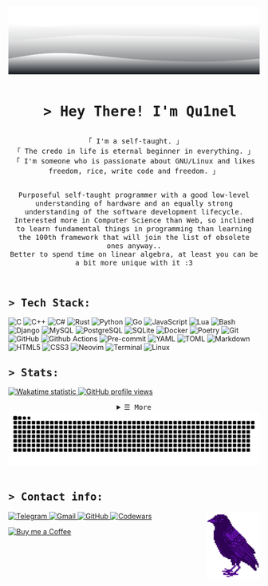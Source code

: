 <img src=".github/assets/svg/waves-white.svg" />

<div id="user-content-toc" align="center">
  <ul>
    <summary>
    <h1 style="display: inline-block;">
    <samp>&gt; Hey There! I'm Qu1nel</samp>
    </h1>
    </summary>
  </ul>
  <samp>
    「 I'm a self-taught. 」<br />
    「 The credo in life is eternal beginner in everything. 」<br />
    「 I'm someone who is passionate about GNU/Linux and likes freedom, rice, write code and freedom. 」<br />
    <h2></h2>
  </samp>
</div>

<p align="center">
  <samp>
    Purposeful self-taught programmer with a good low-level understanding of hardware and an equally strong understanding of the software development lifecycle.
    Interested more in Computer Science than Web, so inclined to learn fundamental things in programming than learning the 100th framework that will join the list of obsolete ones anyway..
  </samp>
  <br />
  <samp>
    Better to spend time on linear algebra, at least you can be a bit more unique with it :3
  </samp>
</p>

<br />

<h2><samp>&gt; Tech Stack:</samp></h2>
<p>
  <img alt="C" src="https://img.shields.io/badge/-language%20C-45b8d8?style=flat-square&logo=c&logoColor=black&color=white" />
  <img alt="C++" src="https://img.shields.io/badge/-C++-8DD6F9?style=flat-square&logo=cplusplus&logoColor=black&color=white" /> 
  <img alt="C#" src="https://img.shields.io/badge/-C%23-8DD6F9?style=flat-square&logo=csharp&logoColor=black&color=white" /> 
  <img alt="Rust" src="https://img.shields.io/badge/-Rust-8DD6F9?style=flat-square&logo=rust&logoColor=black&color=white" /> 
  <img alt="Python" src="https://img.shields.io/badge/-Python-46a2f1?style=flat-square&logo=Python&logoColor=black&color=white" />
  <img alt="Go" src="https://img.shields.io/badge/-Go-8DD6F9?style=flat-square&logo=go&logoColor=black&color=white" /> 
  <img alt="JavaScript" src="https://img.shields.io/badge/-JavaScript-8DD6F9?style=flat-square&logo=javascript&logoColor=black&color=white" /> 
  <img alt="Lua" src="https://img.shields.io/badge/-Lua-46a2f1?style=flat-square&logo=lua&logoColor=black&color=white" />
  <img alt="Bash" src="https://img.shields.io/badge/-Bash-46a2f1?style=flat-square&logo=gnubash&logoColor=black&color=white" />
  <img alt="Django" src="https://img.shields.io/badge/-Django-8DD6F9?style=flat-square&logo=django&logoColor=black&color=white" />
  <img alt="MySQL" src="https://img.shields.io/badge/-MySQL-46a2f1?style=flat-square&logo=mysql&logoColor=black&color=white" />
  <img alt="PostgreSQL" src="https://img.shields.io/badge/-PostgreSQL-46a2f1?style=flat-square&logo=postgresql&logoColor=black&color=white" />
  <img alt="SQLite" src="https://img.shields.io/badge/-SQLite-46a2f1?style=flat-square&logo=sqlite&logoColor=black&color=white" />
  <img alt="Docker" src="https://img.shields.io/badge/-Docker-46a2f1?style=flat-square&logo=docker&logoColor=black&color=white" />
  <img alt="Poetry" src="https://img.shields.io/badge/-Poetry-46a2f1?style=flat-square&logo=poetry&logoColor=black&color=white" />
  <img alt="Git" src="https://img.shields.io/badge/-Git-F05032?style=flat-square&logo=git&logoColor=black&color=white" />
  <img alt="GitHub" src="https://img.shields.io/badge/-GitHub-46a2f1?style=flat-square&logo=github&logoColor=black&color=white" />
  <img alt="Github Actions" src="https://img.shields.io/badge/-Github_Actions-2088FF?style=flat-square&logo=githubactions&logoColor=black&color=white" />
  <img alt="Pre-commit" src="https://img.shields.io/badge/-pre%20commit-46a2f1?style=flat-square&logo=precommit&logoColor=black&color=white" />
  <img alt="YAML" src="https://img.shields.io/badge/-YAML-46a2f1?style=flat-square&logo=yaml&logoColor=black&color=white" />
  <img alt="TOML" src="https://img.shields.io/badge/-TOML-46a2f1?style=flat-square&logo=toml&logoColor=black&color=white" />
  <img alt="Markdown" src="https://img.shields.io/badge/-Markdown-46a2f1?style=flat-square&logo=markdown&logoColor=black&color=white" />
  <img alt="HTML5" src="https://img.shields.io/badge/-HTML5-E34F26?style=flat-square&logo=html5&logoColor=black&color=white" />
  <img alt="CSS3" src="https://img.shields.io/badge/-CSS3-E34F26?style=flat-square&logo=css3&logoColor=black&color=white" />
  <img alt="Neovim" src="https://img.shields.io/badge/-Neovim-46a2f1?style=flat-square&logo=neovim&logoColor=black&color=white" />
  <img alt="Terminal" src="https://img.shields.io/badge/-Terminal-46a2f1?style=flat-square&logo=gnometerminal&logoColor=black&color=white" />
  <img alt="Linux" src="https://img.shields.io/badge/-Arch%20Linux-46a2f1?style=flat-square&logo=archlinux&logoColor=black&color=white" />
</p>

<h2><samp>&gt; Stats:</samp></h2>

<p>
  <a href="https://wakatime.com/@Qu1nel">
    <img src="https://wakatime.com/badge/user/3fedd82f-f089-4dc3-ba5d-2cb37abf71a1.svg?style=social"  alt="Wakatime statistic" />
  </a>
  <a href="https://github.com/Qu1nel">
    <img src="https://komarev.com/ghpvc/?username=Qu1nelw&style=flat-square&color=ACACAC"  alt="GitHub profile views" />
  </a>
</p>

<details align="center">
  <summary><samp>&#9776; More</samp></summary>
  <div align="center">
    <a href="https://metrics.lecoq.io/Qu1nel?template=classic&isocalendar=1&isocalendar.duration=full-year"><i><b>Metrics</b></i></a>
    <br />
    <img height="210em" src="https://bad-apple-github-readme.vercel.app/api?show_bg=1&username=Qu1nel&title_color=000&line_height=27&show_icons=true&custom_title=as23f&icon_color=ff0000" alt="GitHub metric" />
    <img height="210em" src="https://github-readme-stats.vercel.app/api/top-langs/?username=Qu1nel&title_color=000&text_color=000&langs_count=6&layout=donut&hide=Vim+Script,Markdown&size_weight=0.6&count_weight=0.6&custom_title=Popular+languages+in+repositories" alt="GitHub metric" />
  </dib>
  <br />
  <img height="230em" src="https://github-profile-summary-cards.vercel.app/api/cards/profile-details?username=Qu1nel&theme=swift" alt="GitHub metric" />
  <details align="center">
    <summary><samp>&#9776; Top Languages (time)</samp></summary>
    <img height="470em" src="https://github-readme-stats.vercel.app/api/wakatime?username=Qu1nel&layout=compact&title_color=000&icon_color=f00&custom_title=Wakatimie+(last+year)&langs_count=16&hide=Text,conf,textmate,Vim+Script,Git,Other,gitignore,gitrebase,Log,INI,make,Markdown,passwd,sh,GitIgnore+file,SWIG,BC,requirements.txt,Git+Config,gitattributes,GDScript,vhs,Ezhil" />
  </details>
</details>

<div align="center">
  <img src="https://raw.githubusercontent.com/Qu1nel/Qu1nel/output/github-contribution-grid-snake-dark.svg" alt="github contribution grid snake animation" />
</div>

<br />

<h2><samp>&gt; Contact info:</samp></h2>

<img height="135px" align="right" src=".github/assets/img/crow-right-purple.png" alt="crow" />

<p>
  <a href="https://t.me/qnllqq">
    <img src="https://img.shields.io/badge/Telegram-%231DA1F2.svg?&style=for-the-badge&logo=Telegram&logoColor=black&color=white" alt="Telegram"/>
  </a>
  <a href="mailto:covach.qn@gmail.com">
    <img src="https://img.shields.io/badge/-Gmail-%230077B5.svg?&style=for-the-badge&logo=Gmail&logoColor=black&color=white" alt="Gmail"/>
  </a>
  <a href="https://github.com/Qu1nel">
    <img src="https://img.shields.io/badge/GitHub-%23E4405F.svg?&style=for-the-badge&logo=GitHub&logoColor=black&color=white" alt="GitHub"/>
  </a>
  <a href="https://www.codewars.com/users/Qu1nel">
    <img src="https://img.shields.io/badge/Codewars-%2312100E.svg?&style=for-the-badge&logo=Codewars&logoColor=black&color=white" alt="Codewars"/>
  </a>
</p>

<a href="https://www.buymeacoffee.com/Quinel">
  <img src="https://cdn.buymeacoffee.com/buttons/default-white.png" alt="Buy me a Coffee" height="40" width="205" >
</a>
